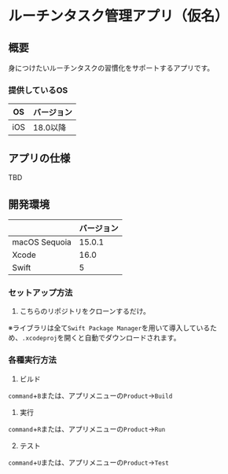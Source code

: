 # ルーチンタスク管理アプリ（仮名）

## 概要
身につけたいルーチンタスクの習慣化をサポートするアプリです。

### 提供しているOS
| OS | バージョン |
| ------ | ------ |
| iOS | 18.0以降 |

## アプリの仕様
TBD

## 開発環境
| | バージョン |
| ------ | ------ |
| macOS Sequoia | 15.0.1 |
| Xcode | 16.0 |
| Swift | 5 |

### セットアップ方法
1. こちらのリポジトリをクローンするだけ。

※ライブラリは全て`Swift Package Manager`を用いて導入しているため、`.xcodeproj`を開くと自動でダウンロードされます。

### 各種実行方法
1. ビルド

`command`+`B`または、アプリメニューの`Product`→`Build`

1. 実行

`command`+`R`または、アプリメニューの`Product`→`Run`

2. テスト

`command`+`U`または、アプリメニューの`Product`→`Test`
